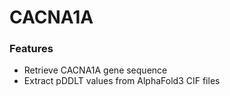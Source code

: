 # CACNA1A

### Features
- Retrieve CACNA1A gene sequence
- Extract pDDLT values from AlphaFold3 CIF files
